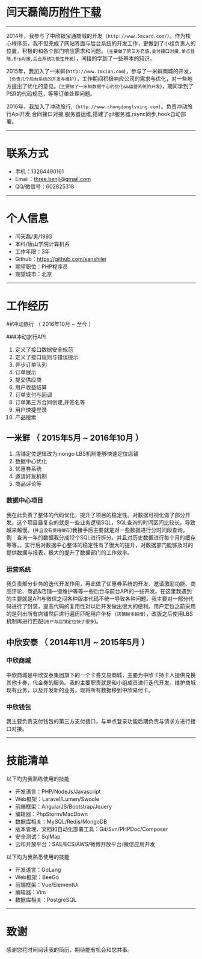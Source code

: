 # 闫天磊简历[附件下载](https://raw.githubusercontent.com/threebenji/threebenji.github.io/master/%E9%97%AB%E5%A4%A9%E7%A3%8A%E7%AE%80%E5%8E%86.pdf)
---

2014年，我参与了中欣银宝通商城的开发（```http://www.5mcard.com/```）。作为核心程序员，我不但完成了网站界面与后台系统的开发工作，更做到了小组负责人的位置，积极的和各个部门响应需求和问题。（```主要做了第三方充值,支付接口对接,单点登陆,Erp对接,后台系统功能性开发```），间接的学到了一些基本的知识。

2015年，我加入了一米鲜(```http://www.1mxian.com```)，参与了一米鲜商城的开发，（``` 负责几个后台系统的开发与维护 ```），工作期间积极响应公司的需求与优化，对一些地方提出了优化的意见。(```主要做了一米鲜数据中心的优化&&运营系统的开发```)，期间学到了PSR的代码规范，等等订单处理问题。

2016年，我加入了冲动旅行,（```http://www.chongdonglvxing.com```）。负责冲动旅行Api开发,合同接口对接,服务器运维,搭建了git服务器,rsync同步,hook自动部署。

---

# 联系方式

- 手机：13264490161
- Email：three.benji@gmail.com
- QQ/微信号：602825318

---

# 个人信息

 - 闫天磊/男/1993 
 - 本科/唐山学院计算机系 
 - 工作年限：3年
 - Github：https://github.com/sanshilei 
 - 期望职位：PHP程序员
 - 期望城市：北京

---

# 工作经历

##冲动旅行	（ 2016年10月 ~ 至今 ）

###冲动旅行API

1. 定义了接口数据安全规范
2. 定义了接口规则与错误提示
3. 异步订单队列
4. 订单展示
5. 提交供应商
6. 用户收益结算
7. 订单支付与回调
8. 订单第三方合同创建,并签名等
9. 用户快捷登录
10. 产品搜索


## 一米鲜 （ 2015年5月 ~ 2016年10月 ）

1. 店铺定位逻辑改为mongo LBS机制能够快速定位店铺
2. 数据中心优化
3. 优惠券系统
4. 邀请好友机制
5. 商品评论等

### 数据中心项目 
我在此负责了整体的代码优化，提升了项目的稳定性。对数据可视化做了部分开发。这个项目最复杂的就是一些业务逻辑SQL，SQL查询的时间区间比较长，导致越来越慢。(```并且没有使用缓存```)我接手后主要就是对一些数据进行分时间段查询，例：查询一年的数据我分成12个SQL进行拆分。并且对历史数据进行每个月的缓存等等。。实行后对数据中心整体的稳定性有了很大的提升，对数据部门能够及时的提供数据与报表，极大的提升了数据部门的工作效率。


### 运营系统
我负责部分业务的迭代开发作用，再此做了优惠券系统的开发、邀请激励功能、商品评论、商品&店铺一键维护等等一些后台与前台API的一些开发。在这里我遇到的主要就是API与微信之间各种版本代码不统一导致各种问题。我主要对一部分代码进行了封装，提高代码的复用性对以后开发做出很大的便利。用户定位之前采用的是列出所有店铺然后进行遍历匹配用户坐标（```店铺越多越慢```），改版之后使用LBS机制再进行匹配(```用户与店铺定位快了很多```)。

 
## 中欣安泰 （ 2014年11月 ~ 2015年5月 ）

### 中欣商城 
中欣商城是中欣安泰集团旗下的一个卡券交易商城，主要为中欣卡持卡人提供兑换其他卡券，代金券的服务。我的主要职责就是和小组成员进行迭代开发。维护商城现有业务，以及开发新的业务。现将所有数据移到中欣易付卡。

### 中欣钱包 
我主要负责支付钱包的第三方支付接口，与单点登录功能后期负责与请求方进行接口对接。

---
# 技能清单

以下均为我熟练使用的技能

- 开发语言：PHP/NodeJs/Javascript
- Web框架：Laravel/Lumen/Swoole
- 前端框架：AngularJS/Bootstrap/Jquery
- 编辑器：PhpStorm/MacDown
- 数据库相关：MySQL/Redis/MongoDB
- 版本管理、文档和自动化部署工具：Git/Svn/PHPDoc/Composer
- 安全测试：SqlMap
- 云和开放平台：SAE/ECS/AWS/微博开放平台/微信应用开发

以下均为我熟悉使用的技能

- 开发语言：GoLang
- Web框架：BeeGo
- 前端框架：Vue/ElementUi
- 编辑器：Vim
- 数据库相关：PostgreSQL

---

# 致谢
感谢您花时间阅读我的简历，期待能有机会和您共事。